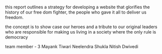 this report outlines a strategy for developing a website that glorifies the history of our free dom fighter, the people who gave it all to deliver us freedom.

the concept is to show case our heroes and a tribute to our original leaders who are responsible for making us living in a society where the only rule is democracy

team member - 3
Mayank Tiwari
Neelendra Shukla
Nitish Dwivedi